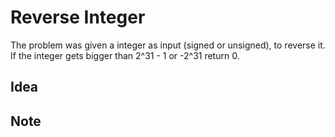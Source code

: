 # Reverse Integer

The problem was given a integer as input (signed or unsigned), to reverse it. If the integer gets bigger than 2^31 - 1 or -2^31 return 0.

## Idea




## Note
